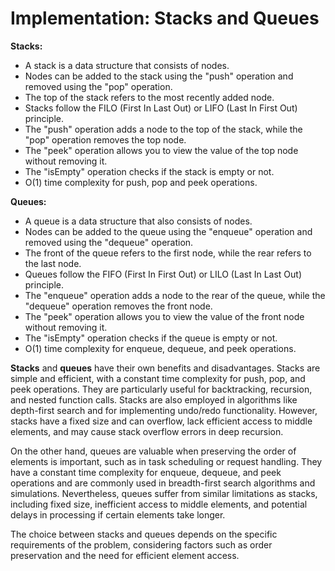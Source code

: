 # Implementation: Stacks and Queues

**Stacks:**

- A stack is a data structure that consists of nodes.
- Nodes can be added to the stack using the "push" operation and removed using the "pop" operation.
- The top of the stack refers to the most recently added node.
- Stacks follow the FILO (First In Last Out) or LIFO (Last In First Out) principle.
- The "push" operation adds a node to the top of the stack, while the "pop" operation removes the top node.
- The "peek" operation allows you to view the value of the top node without removing it.
- The "isEmpty" operation checks if the stack is empty or not.
- O(1) time complexity for push, pop and peek operations.

**Queues:**

- A queue is a data structure that also consists of nodes.
- Nodes can be added to the queue using the "enqueue" operation and removed using the "dequeue" operation.
- The front of the queue refers to the first node, while the rear refers to the last node.
- Queues follow the FIFO (First In First Out) or LILO (Last In Last Out) principle.
- The "enqueue" operation adds a node to the rear of the queue, while the "dequeue" operation removes the front node.
- The "peek" operation allows you to view the value of the front node without removing it.
- The "isEmpty" operation checks if the queue is empty or not.
- O(1) time complexity for enqueue, dequeue, and peek operations.

**Stacks** and **queues** have their own benefits and disadvantages. Stacks are simple and efficient, with a constant time complexity for push, pop, and peek operations. They are particularly useful for backtracking, recursion, and nested function calls. Stacks are also employed in algorithms like depth-first search and for implementing undo/redo functionality. However, stacks have a fixed size and can overflow, lack efficient access to middle elements, and may cause stack overflow errors in deep recursion.

On the other hand, queues are valuable when preserving the order of elements is important, such as in task scheduling or request handling. They have a constant time complexity for enqueue, dequeue, and peek operations and are commonly used in breadth-first search algorithms and simulations. Nevertheless, queues suffer from similar limitations as stacks, including fixed size, inefficient access to middle elements, and potential delays in processing if certain elements take longer.

The choice between stacks and queues depends on the specific requirements of the problem, considering factors such as order preservation and the need for efficient element access.
